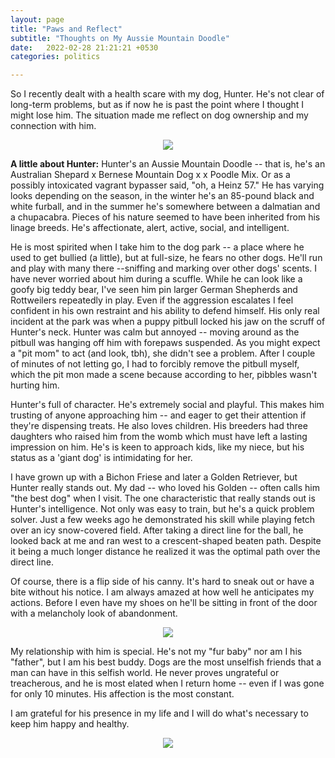```yaml
---
layout: page
title: "Paws and Reflect"
subtitle: "Thoughts on My Aussie Mountain Doodle"
date:   2022-02-28 21:21:21 +0530
categories: politics

---
```


So I recently dealt with a health scare with my dog, Hunter. He's not clear of long-term problems, but as if now he is past the point where 
I thought I might lose him. The situation made me reflect on dog ownership and my connection with him.

<p align="center">
  <img align="center" src="https://jfm-data.github.io/images/Hunter.jpg" style="max-height: 50%; max-width: 50%;">
</p> 


**A little about Hunter:**
Hunter's an Aussie Mountain Doodle -- that is, he's an Australian Shepard x Bernese Mountain Dog x  x Poodle Mix. Or as a possibly intoxicated vagrant bypasser said, "oh, a Heinz 57." He has varying looks depending on the season, in the winter he's an 85-pound black and white furball, and in the summer he's somewhere between a dalmatian and a chupacabra.
Pieces of his nature seemed to have been inherited from his linage breeds. He's affectionate, alert, active, social, and intelligent. 

He is most spirited when I take him to the dog park -- a place where he used to get bullied (a little), but at full-size, he fears no other dogs. He'll run and play with many there  --sniffing and marking over other dogs' scents. I have never worried about him during a scuffle. While he can look like a goofy big teddy bear, I've seen him pin larger German Shepherds and Rottweilers repeatedly in play. Even if the aggression escalates I feel confident in his own restraint and his ability to defend himself. His only real incident at the park was when a puppy pitbull locked his jaw on the scruff of Hunter's neck. Hunter was calm but annoyed -- moving around as the pitbull was hanging off him with forepaws suspended. As you might expect a "pit mom" to act (and look, tbh), she didn't see a problem. After I couple of minutes of not letting go, I had to forcibly remove the pitbull myself, which the pit mon made a scene because according to her, pibbles wasn't hurting him. 

Hunter's full of character. He's extremely social and playful. This makes him trusting of anyone approaching him -- and eager to get their attention if they're dispensing treats. He also loves children. His breeders had three daughters who raised him from the womb which must have left a lasting impression on him. He's is keen to approach kids, like my niece, but his status as a 'giant dog' is intimidating for her.
  
I have grown up with a Bichon Friese and later a Golden Retriever, but Hunter really stands out. My dad -- who loved his Golden -- often calls him "the best dog" when I visit. The one characteristic that really stands out is Hunter's intelligence. Not only was easy to train, but he's a quick problem solver. Just a few weeks ago he demonstrated his skill while playing fetch over an icy snow-covered field. After taking a direct line for the ball, he looked back at me and ran west to a crescent-shaped beaten path. Despite it being a much longer distance he realized it was the optimal path over the direct line. 

Of course, there is a flip side of his canny. It's hard to sneak out or have a bite without his notice. I am always amazed at how well he anticipates my actions. Before I even have my shoes on he'll be sitting in front of the door with a melancholy look of abandonment.
  
  
<p align="center">
  <img align="center" src="https://jfm-data.github.io/images/hunter2.jpeg" style="max-height: 50%; max-width: 50%;">
</p> 


My relationship with him is special. He's not my "fur baby" nor am I his "father", but I am his best buddy. Dogs are the most unselfish friends that a man can
  have in this selfish world. He never proves ungrateful or treacherous, and he is most elated when I return home -- even if I was gone for only 10 minutes. His affection is the most constant. 

I am grateful for his presence in my life and I will do what's necessary to keep him happy and healthy. 

<p align="center">
  <img align="center" src="https://jfm-data.github.io/images/hunter3.jpeg" style="max-height: 50%; max-width: 50%;">
</p> 
